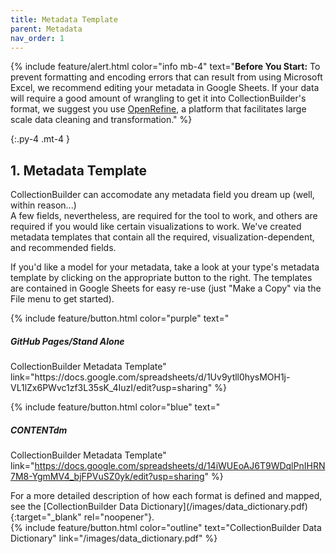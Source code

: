 ```yaml
---
title: Metadata Template
parent: Metadata
nav_order: 1
---
```


{% include feature/alert.html color="info mb-4" text="**Before You Start:** To prevent formatting and encoding errors that can result from using Microsoft Excel, we recommend editing your metadata in Google Sheets. If your data will require a good amount of wrangling to get it into CollectionBuilder's format, we suggest you use [OpenRefine](http://openrefine.org/), a platform that facilitates large scale data cleaning and transformation." %}  

{:.py-4 .mt-4 }
## 1. Metadata Template

<div class="row">

<div class="col-md-12" markdown="1">
CollectionBuilder can accomodate any metadata field you dream up (well, within reason...) 
</div>
<div class="col-md-8" markdown="1">
A few fields, nevertheless, are required for the tool to work, and others are required if you would like certain visualizations to work. We've created metadata templates that contain all the required, visualization-dependent, and recommended fields. 

If you'd like a model for your metadata, take a look at your type's metadata template by clicking on the appropriate button to the right. The templates are contained in Google Sheets for easy re-use (just "Make a Copy" via the File menu to get started).
</div>
<div class="col-md-4 text-center mx-auto" markdown="1">
{% include feature/button.html color="purple" text="<h5>GitHub Pages/Stand Alone</h5> CollectionBuilder Metadata Template" link="https://docs.google.com/spreadsheets/d/1Uv9ytll0hysMOH1j-VL1lZx6PWvc1zf3L35sK_4IuzI/edit?usp=sharing" %}

{% include feature/button.html color="blue" text="<h5>CONTENTdm</h5> CollectionBuilder Metadata Template" link="https://docs.google.com/spreadsheets/d/14iWUEoAJ6T9WDqlPnIHRN7M8-YgmMV4_bjFPVuSZ0yk/edit?usp=sharing" %}
</div>
<div class="col-md-8" markdown="1">
For a more detailed description of how each format is defined and mapped, see the [CollectionBuilder Data Dictionary](/images/data_dictionary.pdf){:target="_blank" rel="noopener"}.
</div>
<div class="col-md-4 text-center mx-auto" markdown="1">
{% include feature/button.html color="outline" text="CollectionBuilder Data Dictionary" link="/images/data_dictionary.pdf" %}
</div>
</div>
